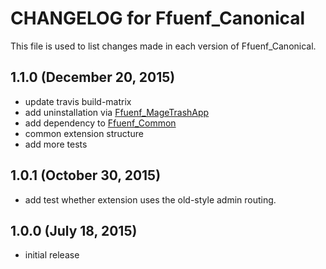# CHANGELOG for Ffuenf_Canonical

This file is used to list changes made in each version of Ffuenf_Canonical.

## 1.1.0 (December 20, 2015)

* update travis build-matrix
* add uninstallation via [Ffuenf_MageTrashApp](https://github.com/ffuenf/Ffuenf_MageTrashApp)
* add dependency to [Ffuenf_Common](https://github.com/ffuenf/Ffuenf_Common)
* common extension structure
* add more tests

## 1.0.1 (October 30, 2015)

* add test whether extension uses the old-style admin routing.

## 1.0.0 (July 18, 2015)

* initial release
